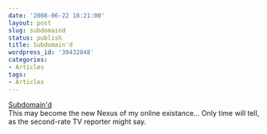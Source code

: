 ```yaml
---
date: '2008-06-22 18:21:00'
layout: post
slug: subdomaind
status: publish
title: Subdomain'd
wordpress_id: '39432848'
categories:
- Articles
tags:
- Articles
---
```


[Subdomain'd](http://tumble.timokeller.net)  
This may become the new Nexus of my online existance… Only time will tell, as the second-rate TV reporter might say.
